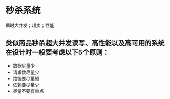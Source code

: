 # 秒杀系统
瞬时大并发；超卖；性能

## 类似商品秒杀超大并发读写、高性能以及高可用的系统在设计时一般要考虑以下5个原则：
* 数据尽量少
* 请求数尽量少
* 路径要尽量短
* 依赖要尽量少
* 尽量不要有单点